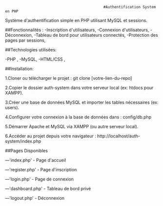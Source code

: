                                                  #Authentification System en PHP

Système d'authentification simple en PHP utilisant MySQL et sessions.

##Fonctionnalités :
-Inscription d'utilisateurs,
-Connexion d'utilisateurs,
-Déconnexion,
-Tableau de bord pour utilisateurs connectés,
-Protection des pages par sessions,

##Technologies utilisées:

-PHP ,
-MySQL,
-HTML/CSS ,

##Installation:

1.Cloner ou télécharger le projet : git clone [votre-lien-du-repo]

2.Copier le dossier auth-system dans votre serveur local (ex: htdocs pour XAMPP).

3.Créer une base de données MySQL et importer les tables nécessaires (ex: users).

4.Configurer votre connexion à la base de données dans : config/db.php

<?php
$host = "localhost";
$db_name = "nom_de_votre_db";
$username = "root";
$password = "";
$conn = new mysqli($host, $username, $password, $db_name);
?>

5.Démarrer Apache et MySQL via XAMPP (ou autre serveur local).

6.Accéder au projet depuis votre navigateur :   http://localhost/auth-system/index.php

##Pages Disponibles


—'index.php' - Page d'accueil

—'register.php' - Page d'inscription

—'login.php' - Page de connexion

—'dashboard.php' - Tableau de bord privé

—'logout.php' - Déconnexion

